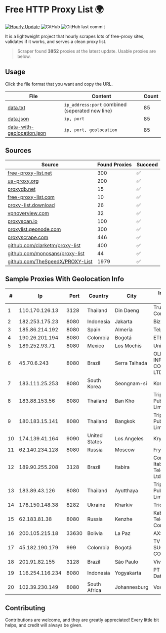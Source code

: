 
# Free HTTP Proxy List 🌍

[![Hourly Update](https://github.com/mertguvencli/http-proxy-list/actions/workflows/main.yml/badge.svg?branch=main)](https://github.com/mertguvencli/http-proxy-list/actions/workflows/main.yml)
![GitHub](https://img.shields.io/github/license/mertguvencli/http-proxy-list)
![GitHub last commit](https://img.shields.io/github/last-commit/mertguvencli/http-proxy-list)

It is a lightweight project that hourly scrapes lots of free-proxy sites, validates if it works, and serves a clean proxy list.


> Scraper found **3852** proxies at the latest update. Usable proxies are below.

## Usage

Click the file format that you want and copy the URL.


|File|Content|Count|
|----|-------|-----|
|[data.txt](https://raw.githubusercontent.com/mertguvencli/http-proxy-list/main/proxy-list/data.txt)|`ip_address:port` combined (seperated new line)|85|
|[data.json](https://raw.githubusercontent.com/mertguvencli/http-proxy-list/main/proxy-list/data.json)|`ip, port`|85|
|[data-with-geolocation.json](https://raw.githubusercontent.com/mertguvencli/http-proxy-list/main/proxy-list/data-with-geolocation.json)|`ip, port, geolocation`|85|

## Sources

|Source|Found Proxies|Succeed|
|------|-------------|-------|
|[free-proxy-list.net](https://free-proxy-list.net)|300|✅|
|[us-proxy.org](https://www.us-proxy.org)|200|✅|
|[proxydb.net](http://proxydb.net)|15|✅|
|[free-proxy-list.com](https://free-proxy-list.com/?page=&port=&type%5B%5D=http&type%5B%5D=https&up_time=0&search=Search)|10|✅|
|[proxy-list.download](https://www.proxy-list.download/HTTP)|26|✅|
|[vpnoverview.com](https://vpnoverview.com/privacy/anonymous-browsing/free-proxy-servers)|32|✅|
|[proxyscan.io](https://www.proxyscan.io)|100|✅|
|[proxylist.geonode.com](https://proxylist.geonode.com/api/proxy-list?limit=300&page=1&sort_by=lastChecked&sort_type=desc&protocols=http,https)|300|✅|
|[proxyscrape.com](https://api.proxyscrape.com/v2/?request=displayproxies&protocol=http&timeout=10000&country=all&ssl=all&anonymity=all)|446|✅|
|[github.com/clarketm/proxy-list](https://raw.githubusercontent.com/clarketm/proxy-list/master/proxy-list-raw.txt)|400|✅|
|[github.com/monosans/proxy-list](https://raw.githubusercontent.com/monosans/proxy-list/main/proxies/http.txt)|44|✅|
|[github.com/TheSpeedX/PROXY-List](https://raw.githubusercontent.com/TheSpeedX/PROXY-List/master/http.txt)|1979|✅|


## Sample Proxies With Geolocation Info

|#|Ip|Port|Country|City|Internet Service Provider|
|-|--|----|-------|----|-------------------------|
|1|110.170.126.13|3128|Thailand|Din Daeng|True Internet Corporation CO. Ltd.|
|2|182.253.175.23|8080|Indonesia|Jakarta|Biznet Metronet|
|3|185.86.214.192|8080|Spain|Almería|Telplay SL|
|4|190.26.201.194|8080|Colombia|Bogotá|ETB - Colombia|
|5|189.252.93.71|8080|Mexico|Los Mochis|Uninet S.A. de C.V.|
|6|45.70.6.243|8080|Brazil|Serra Talhada|OLITECH INFORMÔTICA E COMUNICAÔÔO LTDA|
|7|183.111.25.253|8080|South Korea|Seongnam-si|Korea Telecom|
|8|183.88.153.56|8080|Thailand|Ban Kho|Triple T Broadband Public Company Limited|
|9|180.183.15.141|8080|Thailand|Bangkok|Triple T Broadband Public Company Limited|
|10|174.139.41.164|9090|United States|Los Angeles|Krypt Technologies|
|11|62.140.234.128|8080|Russia|Moscow|Fryazino.net|
|12|189.90.255.208|3128|Brazil|Itabira|Companhia Itabirana TelecomunicaÔÔes Ltda|
|13|183.89.43.126|8080|Thailand|Ayutthaya|Triple T Broadband Public Company Limited|
|14|178.150.148.38|8282|Ukraine|Kharkiv|Triolan|
|15|62.183.81.38|8080|Russia|Kenzhe|Kabardian-Balkar Telecommunications Company|
|16|200.105.215.18|33630|Bolivia|La Paz|AXS Bolivia S. A.|
|17|45.182.190.179|999|Colombia|Bogotá|TV AZTECA SUCURSAL COLOMBIA|
|18|201.91.82.155|3128|Brazil|São Paulo|Vivo|
|19|116.254.116.234|8080|Indonesia|Yogyakarta|PT Media Sarana Data|
|20|102.39.230.149|8080|South Africa|Johannesburg|Vox Telecom|



## Contributing

Contributions are welcome, and they are greatly appreciated! Every
little bit helps, and credit will always be given.

